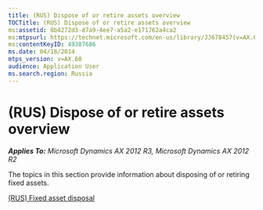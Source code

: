 ```yaml
---
title: (RUS) Dispose of or retire assets overview
TOCTitle: (RUS) Dispose of or retire assets overview
ms:assetid: 8b4272d3-d7a9-4ee7-a5a2-e171762a4ca2
ms:mtpsurl: https://technet.microsoft.com/en-us/library/JJ678457(v=AX.60)
ms:contentKeyID: 49387686
ms.date: 04/18/2014
mtps_version: v=AX.60
audience: Application User
ms.search.region: Russia
---
```


# (RUS) Dispose of or retire assets overview 


_**Applies To:** Microsoft Dynamics AX 2012 R3, Microsoft Dynamics AX 2012 R2_

The topics in this section provide information about disposing of or retiring fixed assets.

[(RUS) Fixed asset disposal](rus-fixed-asset-disposal.md)

  


